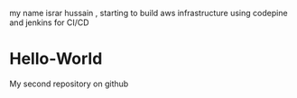 my name israr hussain , starting to build aws infrastructure using codepine and jenkins for CI/CD 
# Hello-World
My second repository on github
